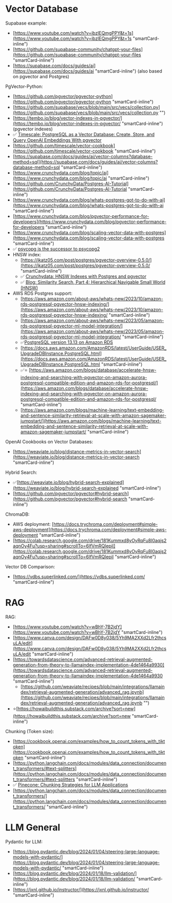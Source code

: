 # Vector Database

Supabase example:

- [https://www.youtube.com/watch?v=ibzlEQmgPPY&t=1s](https://www.youtube.com/watch?v=ibzlEQmgPPY&t=1s "smartCard-inline")
- [https://github.com/supabase-community/chatgpt-your-files](https://github.com/supabase-community/chatgpt-your-files "smartCard-inline")
- [https://supabase.com/docs/guides/ai](https://supabase.com/docs/guides/ai "smartCard-inline")  (also based on pgvector and Postgres)

PgVector-Python:

- [https://github.com/pgvector/pgvector-python](https://github.com/pgvector/pgvector-python "smartCard-inline")
- [https://github.com/supabase/vecs/blob/main/src/vecs/collection.py](https://github.com/supabase/vecs/blob/main/src/vecs/collection.py "‌")
- [https://tembo.io/blog/vector-indexes-in-pgvector/](https://tembo.io/blog/vector-indexes-in-pgvector/ "smartCard-inline")  (pgvector indexes)
- ✅ [Timescale: PostgreSQL as a Vector Database: Create, Store, and Query OpenAI Embeddings With pgvector](https://www.timescale.com/blog/postgresql-as-a-vector-database-create-store-and-query-openai-embeddings-with-pgvector/ "‌")
- [https://github.com/timescale/vector-cookbook](https://github.com/timescale/vector-cookbook "smartCard-inline")
- [https://supabase.com/docs/guides/ai/vector-columns?database-method=sql](https://supabase.com/docs/guides/ai/vector-columns?database-method=sql "smartCard-inline")
- [https://www.crunchydata.com/blog/topic/ai](https://www.crunchydata.com/blog/topic/ai "smartCard-inline")
- [https://github.com/CrunchyData/Postgres-AI-Tutorial](https://github.com/CrunchyData/Postgres-AI-Tutorial "smartCard-inline")
- [https://www.crunchydata.com/blog/whats-postgres-got-to-do-with-ai](https://www.crunchydata.com/blog/whats-postgres-got-to-do-with-ai "smartCard-inline")
- [https://www.crunchydata.com/blog/pgvector-performance-for-developers](https://www.crunchydata.com/blog/pgvector-performance-for-developers "smartCard-inline")
- [https://www.crunchydata.com/blog/scaling-vector-data-with-postgres](https://www.crunchydata.com/blog/scaling-vector-data-with-postgres "smartCard-inline")
- ✅ [psycopg is the successor to psycopg2](https://www.psycopg.org/psycopg3/docs/basic/install.html "‌")
- HNSW index:
  - [https://jkatz05.com/post/postgres/pgvector-overview-0.5.0/](https://jkatz05.com/post/postgres/pgvector-overview-0.5.0/ "smartCard-inline")
  - ✅ [Crunchydata: HNSW Indexes with Postgres and pgvector](https://www.crunchydata.com/blog/hnsw-indexes-with-postgres-and-pgvector "‌")
  - ✅ [Blog: Similarity Search, Part 4: Hierarchical Navigable Small World (HNSW)](https://towardsdatascience.com/similarity-search-part-4-hierarchical-navigable-small-world-hnsw-2aad4fe87d37 "‌")
- AWS RDS Postgres support:
  - [https://aws.amazon.com/about-aws/whats-new/2023/10/amazon-rds-postgresql-pgvector-hnsw-indexing/](https://aws.amazon.com/about-aws/whats-new/2023/10/amazon-rds-postgresql-pgvector-hnsw-indexing/ "smartCard-inline")
  - [https://aws.amazon.com/about-aws/whats-new/2023/05/amazon-rds-postgresql-pgvector-ml-model-integration/](https://aws.amazon.com/about-aws/whats-new/2023/05/amazon-rds-postgresql-pgvector-ml-model-integration/ "smartCard-inline")
  - ✅[PostgreSQL version 13.13 on Amazon RDS](https://docs.aws.amazon.com/AmazonRDS/latest/PostgreSQLReleaseNotes/postgresql-versions.html#postgresql-versions-version1313 "‌")
  - [https://docs.aws.amazon.com/AmazonRDS/latest/UserGuide/USER_UpgradeDBInstance.PostgreSQL.html](https://docs.aws.amazon.com/AmazonRDS/latest/UserGuide/USER_UpgradeDBInstance.PostgreSQL.html "smartCard-inline")
  - ✅⭐ [https://aws.amazon.com/blogs/database/accelerate-hnsw-indexing-and-searching-with-pgvector-on-amazon-aurora-postgresql-compatible-edition-and-amazon-rds-for-postgresql/](https://aws.amazon.com/blogs/database/accelerate-hnsw-indexing-and-searching-with-pgvector-on-amazon-aurora-postgresql-compatible-edition-and-amazon-rds-for-postgresql/ "smartCard-inline")
  - [https://aws.amazon.com/blogs/machine-learning/text-embedding-and-sentence-similarity-retrieval-at-scale-with-amazon-sagemaker-jumpstart/](https://aws.amazon.com/blogs/machine-learning/text-embedding-and-sentence-similarity-retrieval-at-scale-with-amazon-sagemaker-jumpstart/ "smartCard-inline")

OpenAI Cookbooks on Vector Databases:

- [https://weaviate.io/blog/distance-metrics-in-vector-search](https://weaviate.io/blog/distance-metrics-in-vector-search "smartCard-inline")

Hybrid Search:

- ✅[https://weaviate.io/blog/hybrid-search-explained](https://weaviate.io/blog/hybrid-search-explained "smartCard-inline")
- [https://github.com/pgvector/pgvector#hybrid-search](https://github.com/pgvector/pgvector#hybrid-search "smartCard-inline")

ChromaDB:

- AWS deployment: [https://docs.trychroma.com/deployment#simple-aws-deployment](https://docs.trychroma.com/deployment#simple-aws-deployment "smartCard-inline")
- [https://colab.research.google.com/drive/181Kummxd8yOyRqFu8I0aqjs2aqnOy4Fu?usp=sharing#scrollTo=6lfVmRQlepiI](https://colab.research.google.com/drive/181Kummxd8yOyRqFu8I0aqjs2aqnOy4Fu?usp=sharing#scrollTo=6lfVmRQlepiI "smartCard-inline")

Vector DB Comparison:

- [https://vdbs.superlinked.com/](https://vdbs.superlinked.com/ "smartCard-inline")

# RAG

RAG:

- [https://www.youtube.com/watch?v=wBhY-7B2jdY](https://www.youtube.com/watch?v=wBhY-7B2jdY "smartCard-inline")
- [https://www.canva.com/design/DAFw0D8y038/5Yh9MA2XXd2Lfr2thcsuLA/edit](https://www.canva.com/design/DAFw0D8y038/5Yh9MA2XXd2Lfr2thcsuLA/edit "smartCard-inline")
- [https://towardsdatascience.com/advanced-retrieval-augmented-generation-from-theory-to-llamaindex-implementation-4de1464a9930](https://towardsdatascience.com/advanced-retrieval-augmented-generation-from-theory-to-llamaindex-implementation-4de1464a9930 "smartCard-inline")
  - [https://github.com/weaviate/recipes/blob/main/integrations/llamaindex/retrieval-augmented-generation/advanced_rag.ipynb](https://github.com/weaviate/recipes/blob/main/integrations/llamaindex/retrieval-augmented-generation/advanced_rag.ipynb "‌")
- ⭐[https://howaibuildthis.substack.com/archive?sort=new](https://howaibuildthis.substack.com/archive?sort=new "smartCard-inline")

Chunking (Token size):

- [https://cookbook.openai.com/examples/how_to_count_tokens_with_tiktoken](https://cookbook.openai.com/examples/how_to_count_tokens_with_tiktoken "smartCard-inline")
- [https://python.langchain.com/docs/modules/data_connection/document_transformers/#text-splitters](https://python.langchain.com/docs/modules/data_connection/document_transformers/#text-splitters "smartCard-inline")
- ✅ [Pinecone: Chunking Strategies for LLM Applications](https://www.pinecone.io/learn/chunking-strategies/ "‌")
- [https://python.langchain.com/docs/modules/data_connection/document_transformers/](https://python.langchain.com/docs/modules/data_connection/document_transformers/ "smartCard-inline")

# LLM General

Pydantic for LLM:

- [https://blog.pydantic.dev/blog/2024/01/04/steering-large-language-models-with-pydantic/](https://blog.pydantic.dev/blog/2024/01/04/steering-large-language-models-with-pydantic/ "smartCard-inline")
- [https://blog.pydantic.dev/blog/2024/01/18/llm-validation/](https://blog.pydantic.dev/blog/2024/01/18/llm-validation/ "smartCard-inline")
- [https://jxnl.github.io/instructor/](https://jxnl.github.io/instructor/ "smartCard-inline")
